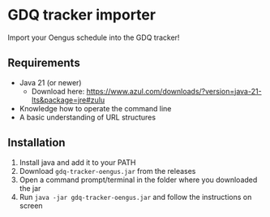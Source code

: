 # GDQ tracker importer
Import your Oengus schedule into the GDQ tracker!

## Requirements
- Java 21 (or newer)
  - Download here: https://www.azul.com/downloads/?version=java-21-lts&package=jre#zulu
- Knowledge how to operate the command line
- A basic understanding of URL structures

## Installation
1. Install java and add it to your PATH
2. Download `gdq-tracker-oengus.jar` from the releases
3. Open a command prompt/terminal in the folder where you downloaded the jar
4. Run `java -jar gdq-tracker-oengus.jar` and follow the instructions on screen
